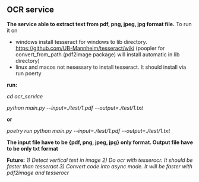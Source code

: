 ## OCR service 
**The service able to extract text from pdf, png, jpeg, jpg format file.** To run it on 
- windows
install tesseract for windows to lib directory. https://github.com/UB-Mannheim/tesseract/wiki
(poopler for convert_from_path (pdf2image package) will install automatic in lib directory)
- linux and macos not nesessary to install tesseract. It should install via run poerty

**run:** 

*cd ocr_service*

*python main.py --input=./test/1.pdf --output=./test/1.txt*

**or** 

*poetry run python main.py --input=./test/1.pdf --output=./test/1.txt*

**The input file have to be {pdf, png, jpeg, jpg} only format. Output file have to be only txt format**

**Future:**
*1) Detect vertical text in image*
*2) Do ocr with tesserocr. It should be faster than tesseract*
*3) Convert code into async mode. It will be faster with pdf2image and tesserocr*
